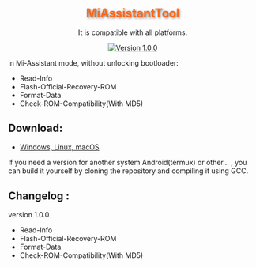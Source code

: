 <div align="center">

<h1 style="font-size: 24px; color: #FF6719; text-shadow: 2px 2px 4px rgba(0, 0, 0, 0.5);">MiAssistantTool</h1>

It is compatible with all platforms.

[![Version 1.0.0](https://img.shields.io/badge/Version-1.0.0-brightgreen)](#)

</div>

in Mi-Assistant mode, without unlocking bootloader:

- Read-Info
- Flash-Official-Recovery-ROM
- Format-Data
- Check-ROM-Compatibility(With MD5)

## Download:

- [Windows, Linux, macOS](https://github.com/offici5l/MiAssistantTool/releases/tag/1.0.0)

If you need a version for another system Android(termux) or other... , you can build it yourself by cloning the repository and compiling it using GCC.

## Changelog :

version 1.0.0
- Read-Info
- Flash-Official-Recovery-ROM
- Format-Data
- Check-ROM-Compatibility(With MD5)